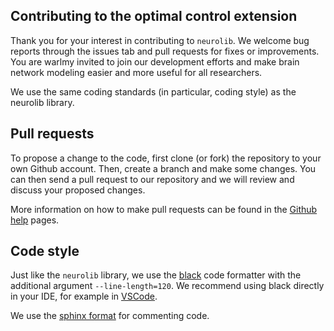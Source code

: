 ## Contributing to the optimal control extension

Thank you for your interest in contributing to `neurolib`. We welcome bug reports through the issues tab and pull requests for fixes or improvements. You are warlmy invited to join our development efforts and make brain network modeling easier and more useful for all researchers.

We use the same coding standards (in particular, coding style) as the neurolib library.

## Pull requests

To propose a change to the code, first clone (or fork) the repository to your own Github account. Then, create a branch and make some changes. You can then send a pull request to our repository and we will review and discuss your proposed changes.

More information on how to make pull requests can be found in the 
[Github help](https://docs.github.com/en/github/collaborating-with-issues-and-pull-requests/creating-a-pull-request) pages.


## Code style

Just like the `neurolib` library, we use the [black](https://github.com/psf/black) code formatter with the additional argument `--line-length=120`. We recommend using black directly in your IDE, for example in [VSCode](https://marcobelo.medium.com/setting-up-python-black-on-visual-studio-code-5318eba4cd00).

We use the [sphinx format](https://sphinx-rtd-tutorial.readthedocs.io/en/latest/docstrings.html) for commenting code.
